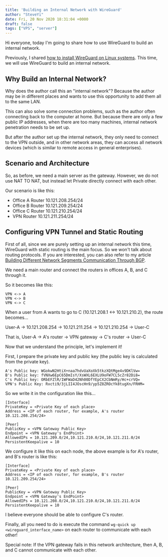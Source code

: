 ```yaml
---
title: 'Building an Internal Network with WireGuard'
author: "SteveYi"
date: Fri, 20 Nov 2020 18:31:04 +0000
draft: false
tags: ["VPS", "server"]
---
```


Hi everyone, today I'm going to share how to use WireGuard to build an internal network.

Previously, I shared [how to install WireGuard on Linux systems](https://blog.steveyi.net/how-to-install-wireguard/). This time, we will use WireGuard to build an internal network.

## Why Build an Internal Network?

Why does the author call this an "internal network"? Because the author may be in different places and wants to use this opportunity to add them all to the same LAN.

This can also solve some connection problems, such as the author often connecting back to the computer at home. But because there are only a few public IP addresses, when there are too many machines, internal network penetration needs to be set up.

But after the author set up the internal network, they only need to connect to the VPN outside, and in other network areas, they can access all network devices (which is similar to remote access in general enterprises).

## Scenario and Architecture

So, as before, we need a main server as the gateway. However, we do not use NAT TO NAT, but instead let Private directly connect with each other.

Our scenario is like this:

- Office A Router 10.121.208.254/24
- Office B Router 10.121.209.254/24
- Office C Router 10.121.210.254/24
- VPN Router 10.121.211.254/24

## Configuring VPN Tunnel and Static Routing

First of all, since we are purely setting up an internal network this time, WireGuard with static routing is the main focus. So we won't talk about routing protocols. If you are interested, you can also refer to my article [Building Different Network Segments Communication Through BGP](https://blog.steveyi.net/posts/bgp-network-peer/).

We need a main router and connect the routers in offices A, B, and C through it.

So it becomes like this:
```
VPN <-> A  
VPN <-> B  
VPN <-> C
```
When a user from A wants to go to C (10.121.208.1 <-> 10.121.210.2), the route becomes...

User-A -> 10.121.208.254 -> 10.121.211.254 -> 10.121.210.254 -> User-C

That is, User-A -> A's router -> VPN gateway -> C's router -> User-C

Now that we understand the principle, let's implement it!

First, I prepare the private key and public key (the public key is calculated from the private key).

```
A's Public key: WGokwN2HtiX+naa7hdvUaXoXk5tkzXQtMge4v9DKlVw=  
B's Public key: fVNXw6EpC65DmIsY/XsWXL6EXLU9oFW7CL5cZr82Di8=  
C's Public key: ORbEFZlR/IWFWaD42Nh00DfYEpCX2CbNmRy/Hc+crVQ=  
VPN's Public Key: Rxcti9/3jLII4JOscHn9/yp5Z8ZROcYk8tugXn/FRHM=
```

So we write it in the configuration like this...

```
[Interface]
PrivateKey = <Private Key of each place>
Address = <IP of each router, for example, A's router 10.121.208.254/24>

[Peer]
PublicKey = <VPN Gateway Public Key>
Endpoint = <VPN Gateway's EndPoint>
AllowedIPs = 10.121.209.0/24,10.121.210.0/24,10.121.211.0/24
PersistentKeepalive = 10
```

We configure it like this on each node, the above example is for A's router, and B's router is like this:

```
[Interface]
PrivateKey = <Private Key of each place>
Address = <IP of each router, for example, B's router 10.121.209.254/24>

[Peer]
PublicKey = <VPN Gateway Public Key>
Endpoint = <VPN Gateway's EndPoint>
AllowedIPs = 10.121.208.0/24,10.121.210.0/24,10.121.211.0/24
PersistentKeepalive = 10
```

I believe everyone should be able to configure C's router.

Finally, all you need to do is execute the command `wg-quick up <wireguard_interface_name>` on each router to communicate with each other!

Special note: If the VPN gateway fails in this network architecture, then A, B, and C cannot communicate with each other.
